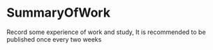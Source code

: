 # SummaryOfWork
Record some experience of work and study,
It is recommended to be published once every two weeks
